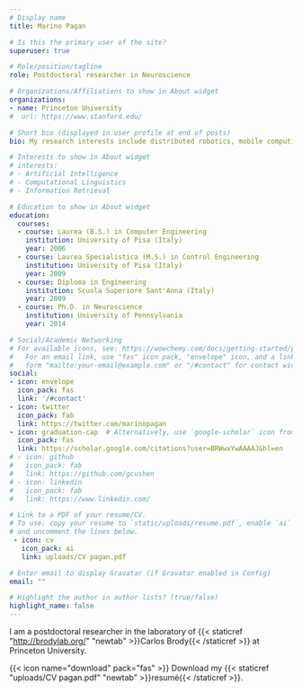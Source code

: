 ```yaml
---
# Display name
title: Marino Pagan

# Is this the primary user of the site?
superuser: true

# Role/position/tagline
role: Postdoctoral researcher in Neuroscience

# Organizations/Affiliations to show in About widget
organizations:
- name: Princeton University
#  url: https://www.stanford.edu/

# Short bio (displayed in user profile at end of posts)
bio: My research interests include distributed robotics, mobile computing and programmable matter.

# Interests to show in About widget
# interests:
# - Artificial Intelligence
# - Computational Linguistics
# - Information Retrieval

# Education to show in About widget
education:
  courses:
  - course: Laurea (B.S.) in Computer Engineering
    institution: University of Pisa (Italy)
    year: 2006
  - course: Laurea Specialistica (M.S.) in Control Engineering
    institution: University of Pisa (Italy)
    year: 2009
  - course: Diploma in Engineering
    institution: Scuola Superiore Sant'Anna (Italy)
    year: 2009
  - course: Ph.D. in Neuroscience
    institution: University of Pennsylvania
    year: 2014

# Social/Academic Networking
# For available icons, see: https://wowchemy.com/docs/getting-started/page-builder/#icons
#   For an email link, use "fas" icon pack, "envelope" icon, and a link in the
#   form "mailto:your-email@example.com" or "/#contact" for contact widget.
social:
- icon: envelope
  icon_pack: fas
  link: '/#contact'
- icon: twitter
  icon_pack: fab
  link: https://twitter.com/marinopagan
- icon: graduation-cap  # Alternatively, use `google-scholar` icon from `ai` icon pack
  icon_pack: fas
  link: https://scholar.google.com/citations?user=BRWwxYwAAAAJ&hl=en
# - icon: github
#   icon_pack: fab
#   link: https://github.com/gcushen
# - icon: linkedin
#   icon_pack: fab
#   link: https://www.linkedin.com/

# Link to a PDF of your resume/CV.
# To use: copy your resume to `static/uploads/resume.pdf`, enable `ai` icons in `params.toml`, 
# and uncomment the lines below.
 - icon: cv
   icon_pack: ai
   link: uploads/CV pagan.pdf

# Enter email to display Gravatar (if Gravatar enabled in Config)
email: ""

# Highlight the author in author lists? (true/false)
highlight_name: false
---
```


I am a postdoctoral researcher in the laboratory of {{< staticref "http://brodylab.org/" "newtab" >}}Carlos Brody{{< /staticref >}} at Princeton University.

{{< icon name="download" pack="fas" >}} Download my {{< staticref "uploads/CV pagan.pdf" "newtab" >}}resumé{{< /staticref >}}.
